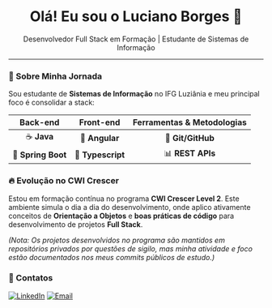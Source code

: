<div align="center">
    <h1>Olá! Eu sou o Luciano Borges 👋</h1>
    <p>Desenvolvedor Full Stack em Formação | Estudante de Sistemas de Informação</p>
</div>

---

### 🚀 Sobre Minha Jornada

Sou estudante de **Sistemas de Informação** no IFG Luziânia e meu principal foco é consolidar a stack:

| Back-end | Front-end | Ferramentas & Metodologias |
| :---: | :---: | :---: |
| ☕ **Java** | 📐 **Angular** | 🐙 **Git/GitHub** |
| 🍃 **Spring Boot** | 📘 **Typescript** | 📊 **REST APIs** |

### 🔥 Evolução no CWI Crescer

Estou em formação contínua no programa **CWI Crescer Level 2**. Este ambiente simula o dia a dia do desenvolvimento, onde aplico ativamente conceitos de **Orientação a Objetos** e **boas práticas de código** para desenvolvimento de projetos **Full Stack**.

*(Nota: Os projetos desenvolvidos no programa são mantidos em repositórios privados por questões de sigilo, mas minha atividade e foco estão documentados nos meus commits públicos de estudo.)*

### 🤝 Contatos

[![LinkedIn](https://img.shields.io/badge/LinkedIn-0077B5?style=for-the-badge&logo=linkedin&logoColor=white)](www.linkedin.com/in/lucianopborges)
[![Email](https://img.shields.io/badge/Email-D14836?style=for-the-badge&logo=gmail&logoColor=white)](mailto:lucianop.borges1@icloud.com)
